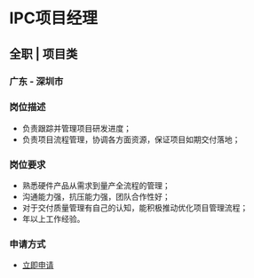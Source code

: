 
# IPC项目经理
## 全职  |  项目类
### 广东 - 深圳市

### 岗位描述
- 负责跟踪并管理项目研发进度；
- 负责项目流程管理，协调各方面资源，保证项目如期交付落地；
### 岗位要求
- 熟悉硬件产品从需求到量产全流程的管理；
- 沟通能力强，抗压能力强，团队合作性好；
- 对于交付质量管理有自己的认知，能积极推动优化项目管理流程；
- 年以上工作经验。
### 申请方式
- <a href="mailto:hr@tuya.com?subject=求职简历-IPC项目经理-来自GitHub">立即申请</a>